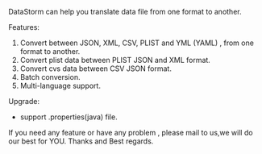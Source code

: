 DataStorm can help you translate data file from one format to another.

Features:
1. Convert between JSON, XML, CSV, PLIST and YML (YAML) , from one format to another.
2. Convert plist data between PLIST JSON and XML format.
3. Convert cvs data between CSV JSON format.
4. Batch conversion.
5. Multi-language support.

Upgrade:
+ support .properties(java) file.

If you need any feature or have any problem , please mail to us,we will do our best for YOU.
Thanks and Best regards.


